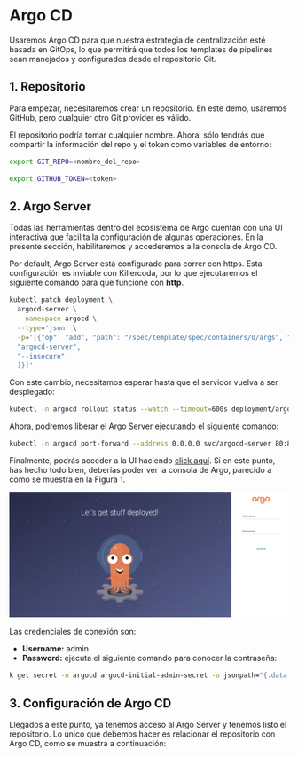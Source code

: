 # Argo CD

Usaremos Argo CD para que nuestra estrategia de centralización esté basada en GitOps, lo que permitirá que todos los templates de pipelines sean manejados y configurados desde el repositorio Git.

## 1. Repositorio

Para empezar, necesitaremos crear un repositorio. En este demo, usaremos GitHub, pero cualquier otro Git provider es válido. 

El repositorio podría tomar cualquier nombre. Ahora, sólo tendrás que compartir la información del repo y el token como variables de entorno:

```bash
export GIT_REPO=<nombre_del_repo>
```

```bash
export GITHUB_TOKEN=<token>
```

## 2. Argo Server

Todas las herramientas dentro del ecosistema de Argo cuentan con una UI interactiva que facilita la configuración de algunas operaciones. En la presente sección, habilitaremos y accederemos a la consola de Argo CD.

Por default, Argo Server está configurado para correr con https. Esta configuración es inviable con Killercoda, por lo que ejecutaremos el siguiente comando para que funcione con __http__.

```bash
kubectl patch deployment \
  argocd-server \
  --namespace argocd \
  --type='json' \
  -p='[{"op": "add", "path": "/spec/template/spec/containers/0/args", "value": [
  "argocd-server",
  "--insecure"
  ]}]'
```

Con este cambio, necesitamos esperar hasta que el servidor vuelva a ser desplegado:

```bash
kubectl -n argocd rollout status --watch --timeout=600s deployment/argocd-server
```

Ahora, podremos liberar el Argo Server ejecutando el siguiente comando:

```bash
kubectl -n argocd port-forward --address 0.0.0.0 svc/argocd-server 80:80 > /dev/null &
```

Finalmente, podrás acceder a la UI haciendo [click aquí]({{TRAFFIC_HOST1_80}}). Si en este punto, has hecho todo bien, deberías poder ver la consola de Argo, parecido a como se muestra en la Figura 1.

![](./images/init.png)

Las credenciales de conexión son:

* __Username:__ admin
* __Password:__ ejecuta el siguiente comando para conocer la contraseña:

```bash
k get secret -n argocd argocd-initial-admin-secret -o jsonpath="{.data.password}" | base64 -d
```

## 3. Configuración de Argo CD

Llegados a este punto, ya tenemos acceso al Argo Server y tenemos listo el repositorio. Lo único que debemos hacer es relacionar el repositorio con Argo CD, como se muestra a continuación:

